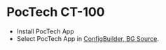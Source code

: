 # PocTech CT-100

- Install PocTech App
- Select PocTech App in [ConfigBuilder, BG Source](#Config-Builder-bg-source).

